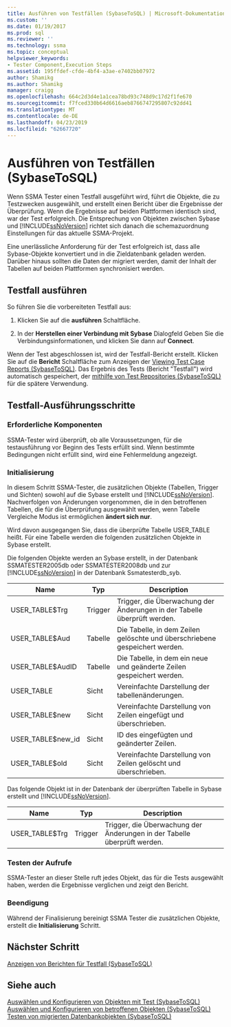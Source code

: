 ```yaml
---
title: Ausführen von Testfällen (SybaseToSQL) | Microsoft-Dokumentation
ms.custom: ''
ms.date: 01/19/2017
ms.prod: sql
ms.reviewer: ''
ms.technology: ssma
ms.topic: conceptual
helpviewer_keywords:
- Tester Component,Execution Steps
ms.assetid: 195ffdef-cfde-4bf4-a3ae-e7402bb07972
author: Shamikg
ms.author: Shamikg
manager: craigg
ms.openlocfilehash: 664c2d3d4e1a1cea78bd93c748d9c17d2f1fe670
ms.sourcegitcommit: f7fced330b64d6616aeb8766747295807c92dd41
ms.translationtype: MT
ms.contentlocale: de-DE
ms.lasthandoff: 04/23/2019
ms.locfileid: "62667720"
---
```

# <a name="running-test-cases-sybasetosql"></a>Ausführen von Testfällen (SybaseToSQL)
Wenn SSMA Tester einen Testfall ausgeführt wird, führt die Objekte, die zu Testzwecken ausgewählt, und erstellt einen Bericht über die Ergebnisse der Überprüfung. Wenn die Ergebnisse auf beiden Plattformen identisch sind, war der Test erfolgreich. Die Entsprechung von Objekten zwischen Sybase und [!INCLUDE[ssNoVersion](../../includes/ssnoversion-md.md)] richtet sich danach die schemazuordnung Einstellungen für das aktuelle SSMA-Projekt.  
  
Eine unerlässliche Anforderung für der Test erfolgreich ist, dass alle Sybase-Objekte konvertiert und in die Zieldatenbank geladen werden. Darüber hinaus sollten die Daten der migriert werden, damit der Inhalt der Tabellen auf beiden Plattformen synchronisiert werden.  
  
## <a name="run-test-case"></a>Testfall ausführen  
So führen Sie die vorbereiteten Testfall aus:  
  
1.  Klicken Sie auf die **ausführen** Schaltfläche.  
  
2.  In der **Herstellen einer Verbindung mit Sybase** Dialogfeld Geben Sie die Verbindungsinformationen, und klicken Sie dann auf **Connect**.  
  
Wenn der Test abgeschlossen ist, wird der Testfall-Bericht erstellt. Klicken Sie auf die **Bericht** Schaltfläche zum Anzeigen der [Viewing Test Case Reports &#40;SybaseToSQL&#41;](../../ssma/sybase/viewing-test-case-reports-sybasetosql.md). Das Ergebnis des Tests (Bericht "Testfall") wird automatisch gespeichert, der [mithilfe von Test Repositories &#40;SybaseToSQL&#41; ](../../ssma/sybase/using-test-repositories-sybasetosql.md) für die spätere Verwendung.  
  
## <a name="test-case-execution-steps"></a>Testfall-Ausführungsschritte  
  
### <a name="prerequisites"></a>Erforderliche Komponenten  
SSMA-Tester wird überprüft, ob alle Voraussetzungen, für die testausführung vor Beginn des Tests erfüllt sind. Wenn bestimmte Bedingungen nicht erfüllt sind, wird eine Fehlermeldung angezeigt.  
  
### <a name="initialization"></a>Initialisierung  
In diesem Schritt SSMA-Tester, die zusätzlichen Objekte (Tabellen, Trigger und Sichten) sowohl auf die Sybase erstellt und [!INCLUDE[ssNoVersion](../../includes/ssnoversion-md.md)]. Nachverfolgen von Änderungen vorgenommen, die in den betroffenen Tabellen, die für die Überprüfung ausgewählt werden, wenn Tabelle Vergleiche Modus ist ermöglichen **ändert sich nur**.  
  
Wird davon ausgegangen Sie, dass die überprüfte Tabelle USER_TABLE heißt. Für eine Tabelle werden die folgenden zusätzlichen Objekte in Sybase erstellt.  
  
Die folgenden Objekte werden an Sybase erstellt, in der Datenbank SSMATESTER2005db oder SSMATESTER2008db und zur [!INCLUDE[ssNoVersion](../../includes/ssnoversion-md.md)] in der Datenbank Ssmatesterdb_syb.  
  
|Name|Typ|Description|  
|--------|--------|---------------|  
|USER_TABLE$Trg|Trigger|Trigger, die Überwachung der Änderungen in der Tabelle überprüft werden.|  
|USER_TABLE$Aud|Tabelle|Die Tabelle, in dem Zeilen gelöschte und überschriebene gespeichert werden.|  
|USER_TABLE$AudID|Tabelle|Die Tabelle, in dem ein neue und geänderte Zeilen gespeichert werden.|  
|USER_TABLE|Sicht|Vereinfachte Darstellung der tabellenänderungen.|  
|USER_TABLE$new|Sicht|Vereinfachte Darstellung von Zeilen eingefügt und überschrieben.|  
|USER_TABLE$new_id|Sicht|ID des eingefügten und geänderter Zeilen.|  
|USER_TABLE$old|Sicht|Vereinfachte Darstellung von Zeilen gelöscht und überschrieben.|  
  
Das folgende Objekt ist in der Datenbank der überprüften Tabelle in Sybase erstellt und [!INCLUDE[ssNoVersion](../../includes/ssnoversion-md.md)].  
  
|Name|Typ|Description|  
|--------|--------|---------------|  
|USER_TABLE$Trg|Trigger|Trigger, die Überwachung der Änderungen in der Tabelle überprüft werden.|  
  
### <a name="test-object-calls"></a>Testen der Aufrufe  
SSMA-Tester an dieser Stelle ruft jedes Objekt, das für die Tests ausgewählt haben, werden die Ergebnisse verglichen und zeigt den Bericht.  
  
### <a name="finalization"></a>Beendigung  
Während der Finalisierung bereinigt SSMA Tester die zusätzlichen Objekte, erstellt die **Initialisierung** Schritt.  
  
## <a name="next-step"></a>Nächster Schritt  
[Anzeigen von Berichten für Testfall &#40;SybaseToSQL&#41;](../../ssma/sybase/viewing-test-case-reports-sybasetosql.md)  
  
## <a name="see-also"></a>Siehe auch  
[Auswählen und Konfigurieren von Objekten mit Test &#40;SybaseToSQL&#41;](../../ssma/sybase/selecting-and-configuring-objects-to-test-sybasetosql.md)  
[Auswählen und Konfigurieren von betroffenen Objekten &#40;SybaseToSQL&#41;](../../ssma/sybase/selecting-and-configuring-affected-objects-sybasetosql.md)  
[Testen von migrierten Datenbankobjekten &#40;SybaseToSQL&#41;](../../ssma/sybase/testing-migrated-database-objects-sybasetosql.md)  
  

